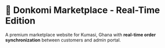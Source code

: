 # 🚀 Donkomi Marketplace - Real-Time Edition

A premium marketplace website for Kumasi, Ghana with **real-time order synchronization** between customers and admin portal.
